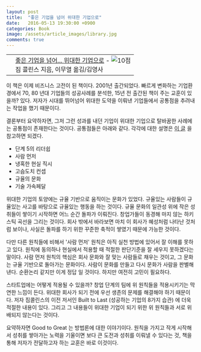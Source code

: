 ```yaml
---
layout: post
title:  "좋은 기업을 넘어 위대한 기업으로"
date:   2016-05-13 19:30:00 +0900
categories: Book
image: /assets/article_images/library.jpg
comments: true
---
```


<div class="ttbReview"><table><tbody><tr><td><a href="http://www.aladin.co.kr/shop/wproduct.aspx?ItemId=573138&amp;ttbkey=ttbgsong791557002&amp;COPYPaper=1" target="_blank"><img src="http://image.aladin.co.kr/product/57/31/cover/8934918284_2.jpg" alt="" border="0"/></a></td><td align="left"  style="vertical-align:top;"><a href="http://www.aladin.co.kr/shop/wproduct.aspx?ItemId=573138&amp;ttbkey=ttbgsong791557002&amp;COPYPaper=1" target="_blank" class="aladdin_title">좋은 기업을 넘어... 위대한 기업으로</a> - <img src="http://image.aladin.co.kr/img/common/star_s10.gif" border="0" alt="10점" /><br/>짐 콜린스 지음, 이무열 옮김/김영사</td></tr></tbody></table></div>


이 책은 이제 비즈니스 고전이 된 책이다. 2001년 출간되었다. 빠르게 변화하는 기업환경에서 70, 80 년대 기업들의 성공사례를 분석한, 15년 전 출간된 책이 주는 교훈이 있을까? 있다. 저자가 시대를 뛰어넘어 위대한 도약을 이뤄낸 기업들에서 공통점을 추려내는 작업을 했기 때문이다.

결론부터 요약하자면, 그저 그런 성과를 내던 기업이 위대한 기업으로 탈바꿈한 사례에는 공통점이 존재한다는 것이다. 공통점들은 아래와 같다. 각각에 대한 설명은 [이 글](http://story.pxd.co.kr/18) 을 참고하면 되겠다.

* 단계 5의 리더쉽
* 사람 먼저
* 냉혹한 현실 직시
* 고슴도치 컨셉
* 규율의 문화
* 기술 가속페달


위대한 기업의 토양에는 규율 기반으로 움직이는 문화가 있었다. 규율있는 사람들이 규율있는 사고를 바탕으로 규율있는 행동을 하는 것이다. 규율 문화의 일관성 위에 작은 성취들이 쌓이기 시작하면 어느 순간 돌파가 이뤄진다. 창업가들이 동경해 마지 않는 하키스틱 곡선을 그리는 것이다. 회사 밖에서 바라보면 마치 이 회사가 혜성처럼 나타난 것처럼 보이나, 사실은 돌파를 하기 위한 꾸준한 축적이 쌓였기 때문에 가능한 것이다.

다만 다른 원칙들에 비해서 '사람 먼저' 원칙은 아직 실천 방법에 있어서 잘 이해를 못하고 있다. 원칙에 동의하나 현실에서 적용할 때 적절한 판단기준을 잘 세우지 못하겠다는 말이다. 사람 먼저 원칙의 핵심은 회사 문화와 잘 맞는 사람들로 채우는 것이고, 그 문화는 규율 기반으로 돌아가는 문화이다. 사람이 문화를 만들고 다시 문화가 사람을 판별해낸다. 순환논리 같지만 이게 정답 일 것이다. 하지만 여전히 고민이 필요하다.

스타트업에는 어떻게 적용될 수 있을까? 창업 단계의 팀에 위 원칙들을 적용시키기는 막연한 느낌이 든다. 위대한 회사가 되기 전에 우선 생존의 문제를 해결해야 하기 때문이다. 저자 짐콜린스의 이전 저서인 Built to Last (성공하는 기업의 8가지 습관) 에 더욱 적절한 내용이 있다. 그리고 그 내용들이 위대한 기업이 되기 위한 위 원칙들과 서로 위배되지 않는다는 것이다.

요약하자면 Good to Great 는 방법론에 대한 이야기이다. 원칙을 가지고 작게 시작해서 성취를 쌓아가는 노력을 기울이면 보다 큰 도전과 성취를 이뤄낼 수 있다는 것, 책을 통해 저자가 전달하고자 하는 교훈은 바로 이것이다.
